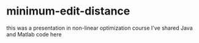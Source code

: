 # minimum-edit-distance
this was a presentation in non-linear optimization course 
I've shared Java and Matlab code here
